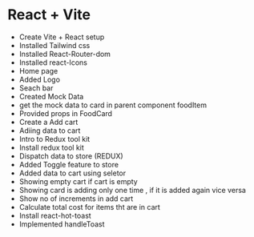 # React + Vite
- Create Vite + React setup
- Installed Tailwind css
- Installed React-Router-dom
- Installed react-Icons
- Home page
- Added Logo
- Seach bar
- Created Mock Data
- get the mock data to card in parent component foodItem
- Provided props in FoodCard
- Create  a Add cart 
- Adiing data to cart
- Intro to Redux tool kit
- Install redux tool kit
- Dispatch data to store (REDUX)
- Added Toggle feature to store
- Added data to cart using seletor
- Showing empty cart if cart is empty
- Showing card is adding only one time , if it is added  again vice versa
- Show no of increments in add cart
- Calculate total cost for items tht are in cart
- Install react-hot-toast   
- Implemented handleToast


